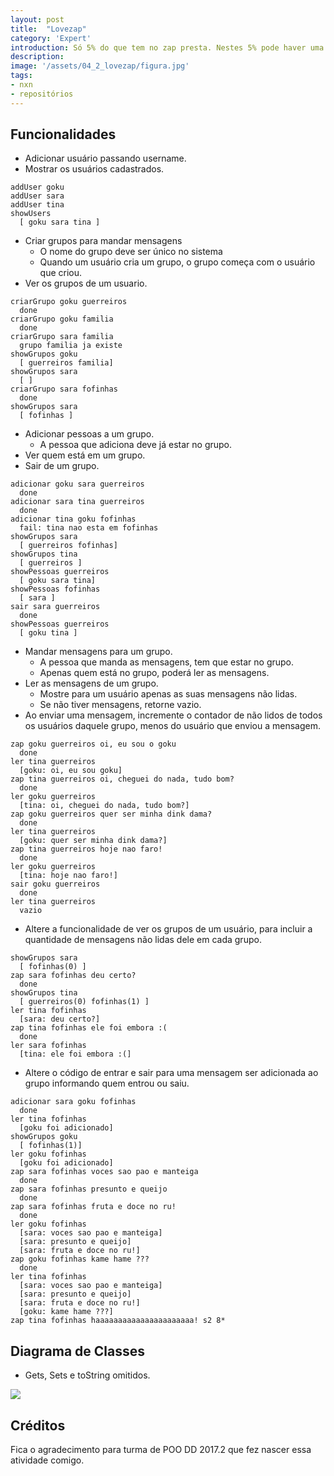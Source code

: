 ```yaml
---
layout: post
title:  "Lovezap"
category: 'Expert'
introduction: Só 5% do que tem no zap presta. Nestes 5% pode haver uma história de amor.
description: 
image: '/assets/04_2_lovezap/figura.jpg'
tags:
- nxn
- repositórios
---
```


## Funcionalidades
- Adicionar usuário passando username.
- Mostrar os usuários cadastrados.

```
addUser goku
addUser sara
addUser tina
showUsers
  [ goku sara tina ]
```


- Criar grupos para mandar mensagens
    - O nome do grupo deve ser único no sistema
    - Quando um usuário cria um grupo, o grupo começa com o usuário que criou.
- Ver os grupos de um usuario.

```
criarGrupo goku guerreiros
  done
criarGrupo goku familia
  done
criarGrupo sara familia
  grupo familia ja existe
showGrupos goku
  [ guerreiros familia]
showGrupos sara
  [ ]
criarGrupo sara fofinhas
  done
showGrupos sara
  [ fofinhas ]
```

- Adicionar pessoas a um grupo.
    - A pessoa que adiciona deve já estar no grupo.
- Ver quem está em um grupo.
- Sair de um grupo.

```
adicionar goku sara guerreiros
  done
adicionar sara tina guerreiros
  done
adicionar tina goku fofinhas
  fail: tina nao esta em fofinhas
showGrupos sara
  [ guerreiros fofinhas]
showGrupos tina
  [ guerreiros ]
showPessoas guerreiros
  [ goku sara tina]
showPessoas fofinhas
  [ sara ]
sair sara guerreiros
  done
showPessoas guerreiros
  [ goku tina ]
```

- Mandar mensagens para um grupo.
    - A pessoa que manda as mensagens, tem que estar no grupo.
    - Apenas quem está no grupo, poderá ler as mensagens.
- Ler as mensagens de um grupo.    
    - Mostre para um usuário apenas as suas mensagens não lidas.
    - Se não tiver mensagens, retorne vazio.
- Ao enviar uma mensagem, incremente o contador de não lidos de todos os usuários daquele grupo, menos do usuário que enviou a mensagem.

```
zap goku guerreiros oi, eu sou o goku
  done
ler tina guerreiros
  [goku: oi, eu sou goku]
zap tina guerreiros oi, cheguei do nada, tudo bom?
  done
ler goku guerreiros
  [tina: oi, cheguei do nada, tudo bom?]
zap goku guerreiros quer ser minha dink dama?
  done
ler tina guerreiros
  [goku: quer ser minha dink dama?]
zap tina guerreiros hoje nao faro!
  done
ler goku guerreiros
  [tina: hoje nao faro!]
sair goku guerreiros
  done
ler tina guerreiros
  vazio
```

- Altere a funcionalidade de ver os grupos de um usuário, para incluir a quantidade de mensagens não lidas dele em cada grupo.

```
showGrupos sara
  [ fofinhas(0) ]
zap sara fofinhas deu certo?
  done
showGrupos tina
  [ guerreiros(0) fofinhas(1) ]
ler tina fofinhas
  [sara: deu certo?]
zap tina fofinhas ele foi embora :(
  done
ler sara fofinhas
  [tina: ele foi embora :(]
```

- Altere o código de entrar e sair para uma mensagem ser adicionada ao grupo informando quem entrou ou saiu.

```
adicionar sara goku fofinhas
  done
ler tina fofinhas
  [goku foi adicionado]
showGrupos goku
  [ fofinhas(1)]
ler goku fofinhas
  [goku foi adicionado]  
zap sara fofinhas voces sao pao e manteiga
  done
zap sara fofinhas presunto e queijo
  done
zap sara fofinhas fruta e doce no ru!
  done
ler goku fofinhas
  [sara: voces sao pao e manteiga]
  [sara: presunto e queijo]
  [sara: fruta e doce no ru!]  
zap goku fofinhas kame hame ???
  done
ler tina fofinhas
  [sara: voces sao pao e manteiga]
  [sara: presunto e queijo]
  [sara: fruta e doce no ru!]  
  [goku: kame hame ???]
zap tina fofinhas haaaaaaaaaaaaaaaaaaaaaa! s2 8*
```

## Diagrama de Classes
- Gets, Sets e toString omitidos.

![](/assets/04_2_lovezap/diagrama.png)


## Créditos

Fica o agradecimento para turma de POO DD 2017.2 que fez nascer essa atividade comigo.